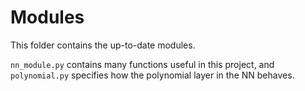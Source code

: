 # Modules

This folder contains the up-to-date modules.

`nn_module.py` contains many functions useful in this project, and `polynomial.py` specifies how the polynomial layer in the NN behaves.